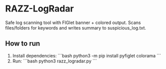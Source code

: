 # RAZZ-LogRadar

Safe log scanning tool with FIGlet banner + colored output.
Scans files/folders for keywords and writes summary to suspicious_log.txt.

## How to run
1. Install dependencies:
   \`\`\`bash
   python3 -m pip install pyfiglet colorama
   \`\`\`
2. Run:
   \`\`\`bash
   python3 razz_logradar.py
   \`\`\`
